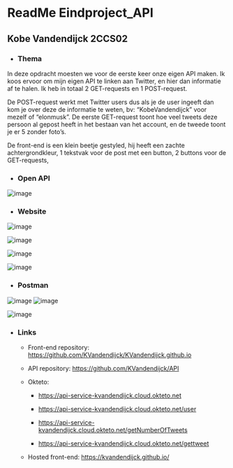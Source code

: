 # **ReadMe Eindproject_API**
## Kobe Vandendijck 2CCS02


* ### Thema
In deze opdracht moesten we voor de eerste keer onze eigen API maken. Ik
koos ervoor om mijn eigen API te linken aan Twitter, en hier dan
informatie af te halen. Ik heb in totaal 2 GET-requests en 1
POST-request.

De POST-request werkt met Twitter users dus als je de user ingeeft dan
kom je over deze de informatie te weten, bv: “KobeVandendijck” voor
mezelf of “elonmusk”. De eerste GET-request toont hoe veel tweets deze
persoon al gepost heeft in het bestaan van het account, en de tweede
toont je er 5 zonder foto’s.

De front-end is een klein beetje gestyled, hij heeft een zachte
achtergrondkleur, 1 tekstvak voor de post met een button, 2 buttons voor
de GET-requests,

* ### Open API

![image](https://user-images.githubusercontent.com/91118329/202916629-33350571-ab62-4e72-9fed-ae37579dd584.png)

* ### Website

![image](https://user-images.githubusercontent.com/91118329/202916687-ce8ea136-495b-4a95-9a44-c871ceba3333.png)

![image](https://user-images.githubusercontent.com/91118329/202916701-be3e688d-da02-4f6a-98b8-ce0a6977cc6b.png)

![image](https://user-images.githubusercontent.com/91118329/202916709-e5d2ff8d-4467-4e59-aef9-621d38e8b7c6.png)

![image](https://user-images.githubusercontent.com/91118329/202916717-06704901-a568-4b2a-a810-f50c6329c073.png)

* ### Postman

![image](https://user-images.githubusercontent.com/91118329/202916726-d5f76f34-6902-44f0-a375-eacb36d8439a.png)
![image](https://user-images.githubusercontent.com/91118329/202916733-60287a42-89f0-4753-a553-f4e7665c8581.png)

![image](https://user-images.githubusercontent.com/91118329/202916746-aa19f9e3-f5bf-43e8-8f14-d364b7633012.png)

* ### Links

  - Front-end repository:
    <https://github.com/KVandendijck/KVandendijck.github.io>

  - API repository: <https://github.com/KVandendijck/API>

  - Okteto:
    
      - <https://api-service-kvandendijck.cloud.okteto.net>
    
      - <https://api-service-kvandendijck.cloud.okteto.net/user>
    
      - <https://api-service-kvandendijck.cloud.okteto.net/getNumberOfTweets>
    
      - <https://api-service-kvandendijck.cloud.okteto.net/gettweet>

  - Hosted front-end: <https://kvandendijck.github.io/>
